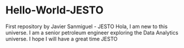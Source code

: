 # Hello-World-JESTO
First repository by Javier Sanmiguel - JESTO
Hola, I am new to this universe.  I am a senior petroleum engineer exploring the Data Analytics universe.
I hope I will have a great time
JESTO
